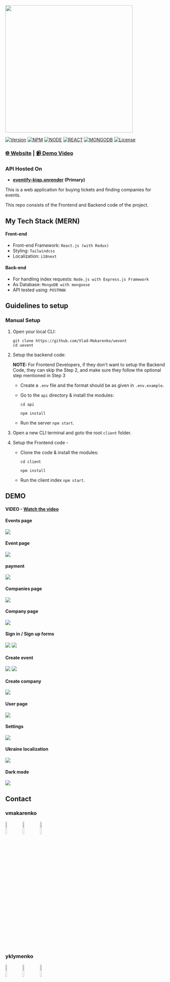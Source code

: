 
<img src="./assets/logo.png" width=400px />

[![Version](https://img.shields.io/static/v1?label=version&message=2.0.0&color=blue)](https://shields.io/)
[![NPM](https://img.shields.io/static/v1?label=npm&message=8.11.0&color=blue)](https://shields.io/)
[![NODE](https://img.shields.io/static/v1?label=node&message=16.16.0&color=success)](https://shields.io/)
[![REACT](https://img.shields.io/static/v1?label=react&message=18.2.0&color=success)](https://shields.io/)
[![MONGODB](https://img.shields.io/static/v1?label=MongoDB&message=5.0.0&color=blueviolet)](https://shields.io/)
[![License](https://img.shields.io/badge/license-MIT-green.svg)](https://shields.io/)

### [🌐 Website](https://eventify-uevent.netlify.app/)  |  [📹 Demo Video](https://www.youtube.com/watch?v=sXvoPSu9GaA)

### API Hosted On
- __[eventify-kiqp.onrender](https://eventify-kiqp.onrender.com/) (Primary)__

This is a web application for buying tickets and finding companies for events.

This repo consists of the Frontend and Backend code of the project.

## My Tech Stack (MERN)

#### Front-end

- Front-end Framework: `React.js (with Redux)`
- Styling: `Tailwindcss`
- Localization: `i18next`

#### Back-end

- For handling index requests: `Node.js with Express.js Framework`
- As Database: `MongoDB with mongoose`
- API tested using: `POSTMAN`

## Guidelines to setup

### Manual Setup

1. Open your local CLI:

   ```
   git clone https://github.com/Vlad-Makarenko/uevent
   cd uevent
   ```

2. Setup the backend code:
   
   __NOTE:__ For Frontend Developers, if they don't want to setup the Backend Code, they can skip the Step 2, and make sure they follow the optional step mentioned in Step 3

   - Create a `.env` file and the format should be as given in `.env.example`.
   - Go to the `api` directory & install the modules:

     ```
     cd api

     npm install
     ```

   - Run the server `npm start`.

3. Open a new CLI terminal and goto the root `client` folder.
4. Setup the Frontend code -

   - Clone the code & install the modules:

     ```
     cd client

     npm install
     ```

   - Run the client index `npm start`.

## DEMO

#### VIDEO - [Watch the video](https://www.youtube.com/watch?v=sXvoPSu9GaA)


#### Events page

<img src="./assets/eventsPage.png" />

#### Event page

<img src="./assets/eventPage.png" />

#### payment

<img src="./assets/payment.png" />

#### Companies page

<img src="./assets/companiesPage.png" />

#### Company page

<img src="./assets/companyPage.png" />

#### Sign in / Sign up forms

<img src="./assets/signIn.png" />
<img src="./assets/signUp.png" />

#### Create event

<img src="./assets/createEvent1.png" />
<img src="./assets/createEvent2.png" />

#### Create company

<img src="./assets/createCompany.png" />

#### User page

<img src="./assets/profilePage.png" />

#### Settings

<img src="./assets/settings.png" />

#### Ukraine localization

<img src="./assets/ukLoacale.png" />

#### Dark mode

<img src="./assets/darkMode.png" />

<h2>Contact</h2>
<h3>vmakarenko</h2>
<p>
<a href="https://github.com/Vlad-Makarenko"><img target="_blank" src="https://cdn.jsdelivr.net/gh/devicons/devicon/icons/github/github-original.svg" style="width: 10%;"></a>
<a href="https://t.me/VladMakarenko"><img target="_blank" src="https://upload.wikimedia.org/wikipedia/commons/thumb/8/82/Telegram_logo.svg/768px-Telegram_logo.svg.png" style="width: 10%;"></a>
<a href="https://www.instagram.com/_vlad_makarenko_/"><img target="_blank" src="https://upload.wikimedia.org/wikipedia/commons/thumb/a/a5/Instagram_icon.png/600px-Instagram_icon.png" style="width: 10%;"></a>
</p>
<h3>yklymenko</h2>
<p>
<a href="https://github.com/LiquidFunki"><img target="_blank" src="https://cdn.jsdelivr.net/gh/devicons/devicon/icons/github/github-original.svg" style="width: 10%;"></a>
<a href="https://t.me/yurahasatrigger"><img target="_blank" src="https://upload.wikimedia.org/wikipedia/commons/thumb/8/82/Telegram_logo.svg/768px-Telegram_logo.svg.png" style="width: 10%;"></a>
<a href="https://www.instagram.com/yurahasatrigger"><img target="_blank" src="https://upload.wikimedia.org/wikipedia/commons/thumb/a/a5/Instagram_icon.png/600px-Instagram_icon.png" style="width: 10%;"></a>
</p>